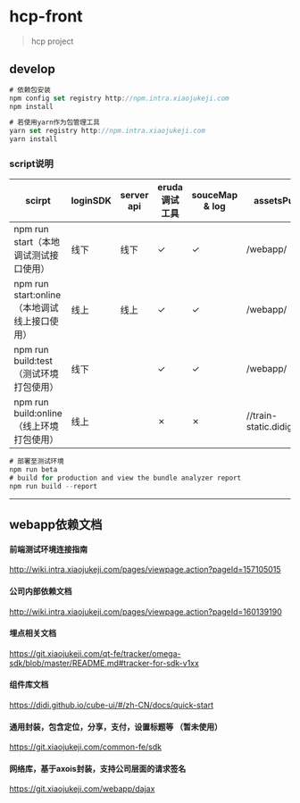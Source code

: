# hcp-front

> hcp project

## develop

``` javascript  
# 依赖包安装
npm config set registry http://npm.intra.xiaojukeji.com
npm install

# 若使用yarn作为包管理工具
yarn set registry http://npm.intra.xiaojukeji.com
yarn install

```

### script说明
scirpt                           | loginSDK | server api | eruda调试工具 | souceMap & log | assetsPublicPath
-------------------------------- | -------- | ---------- | --------- | -------------- | ------------------------------
npm run start（本地调试测试接口使用）        | 线下       | 线下         | ✓         | ✓              | /webapp/
npm run start:online（本地调试线上接口使用） | 线上       | 线上         | ✓         | ✓              | /webapp/
npm run build:test（测试环境打包使用）     | 线下       |            | ✓         | ✓              | /webapp/
npm run build:online（线上环境打包使用）   | 线上       |            | ✗         | ✗              | //train-static.didiglobal.com/

``` javascript
# 部署至测试环境
npm run beta
# build for production and view the bundle analyzer report
npm run build --report
```



-----

## webapp依赖文档

#### 前端测试环境连接指南
http://wiki.intra.xiaojukeji.com/pages/viewpage.action?pageId=157105015

#### 公司内部依赖文档
http://wiki.intra.xiaojukeji.com/pages/viewpage.action?pageId=160139190

#### 埋点相关文档
https://git.xiaojukeji.com/qt-fe/tracker/omega-sdk/blob/master/README.md#tracker-for-sdk-v1xx


#### 组件库文档
https://didi.github.io/cube-ui/#/zh-CN/docs/quick-start


#### 通用封装，包含定位，分享，支付，设置标题等  （暂未使用）
https://git.xiaojukeji.com/common-fe/sdk


#### 网络库，基于axois封装，支持公司层面的请求签名
https://git.xiaojukeji.com/webapp/dajax
